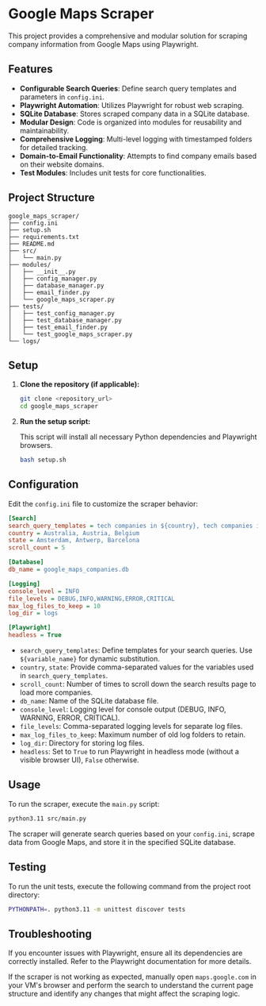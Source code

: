 
# Google Maps Scraper

This project provides a comprehensive and modular solution for scraping company information from Google Maps using Playwright.

## Features

- **Configurable Search Queries**: Define search query templates and parameters in `config.ini`.
- **Playwright Automation**: Utilizes Playwright for robust web scraping.
- **SQLite Database**: Stores scraped company data in a SQLite database.
- **Modular Design**: Code is organized into modules for reusability and maintainability.
- **Comprehensive Logging**: Multi-level logging with timestamped folders for detailed tracking.
- **Domain-to-Email Functionality**: Attempts to find company emails based on their website domains.
- **Test Modules**: Includes unit tests for core functionalities.

## Project Structure

```
google_maps_scraper/
├── config.ini
├── setup.sh
├── requirements.txt
├── README.md
├── src/
│   └── main.py
├── modules/
│   ├── __init__.py
│   ├── config_manager.py
│   ├── database_manager.py
│   ├── email_finder.py
│   └── google_maps_scraper.py
├── tests/
│   ├── test_config_manager.py
│   ├── test_database_manager.py
│   ├── test_email_finder.py
│   └── test_google_maps_scraper.py
└── logs/
```

## Setup

1.  **Clone the repository (if applicable):**

    ```bash
    git clone <repository_url>
    cd google_maps_scraper
    ```

2.  **Run the setup script:**

    This script will install all necessary Python dependencies and Playwright browsers.

    ```bash
    bash setup.sh
    ```

## Configuration

Edit the `config.ini` file to customize the scraper behavior:

```ini
[Search]
search_query_templates = tech companies in ${country}, tech companies in ${state}
country = Australia, Austria, Belgium
state = Amsterdam, Antwerp, Barcelona
scroll_count = 5

[Database]
db_name = google_maps_companies.db

[Logging]
console_level = INFO
file_levels = DEBUG,INFO,WARNING,ERROR,CRITICAL
max_log_files_to_keep = 10
log_dir = logs

[Playwright]
headless = True
```

-   `search_query_templates`: Define templates for your search queries. Use `${variable_name}` for dynamic substitution.
-   `country`, `state`: Provide comma-separated values for the variables used in `search_query_templates`.
-   `scroll_count`: Number of times to scroll down the search results page to load more companies.
-   `db_name`: Name of the SQLite database file.
-   `console_level`: Logging level for console output (DEBUG, INFO, WARNING, ERROR, CRITICAL).
-   `file_levels`: Comma-separated logging levels for separate log files.
-   `max_log_files_to_keep`: Maximum number of old log folders to retain.
-   `log_dir`: Directory for storing log files.
-   `headless`: Set to `True` to run Playwright in headless mode (without a visible browser UI), `False` otherwise.

## Usage

To run the scraper, execute the `main.py` script:

```bash
python3.11 src/main.py
```

The scraper will generate search queries based on your `config.ini`, scrape data from Google Maps, and store it in the specified SQLite database.

## Testing

To run the unit tests, execute the following command from the project root directory:

```bash
PYTHONPATH=. python3.11 -m unittest discover tests
```

## Troubleshooting

If you encounter issues with Playwright, ensure all its dependencies are correctly installed. Refer to the Playwright documentation for more details.

If the scraper is not working as expected, manually open `maps.google.com` in your VM's browser and perform the search to understand the current page structure and identify any changes that might affect the scraping logic.


